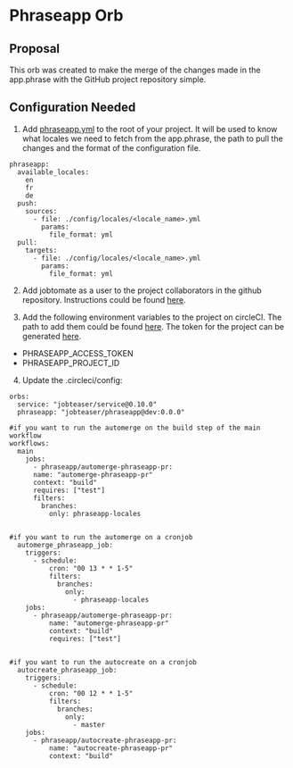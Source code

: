 # Phraseapp Orb

## Proposal
This orb was created to make the merge of the changes made in the app.phrase with the GitHub project repository simple.

## Configuration Needed
1) Add [phraseapp.yml](.phraseapp.sample.yml) to the root of your project.
It will be used to know what locales we need to fetch from the app.phrase, the path to pull the changes and the format of the configuration file.
```
phraseapp:
  available_locales:
    en
    fr
    de
  push:
    sources:
      - file: ./config/locales/<locale_name>.yml
        params:
          file_format: yml
  pull:
    targets:
      - file: ./config/locales/<locale_name>.yml
        params:
          file_format: yml
```


2) Add jobtomate as a user to the project collaborators in the github repository. Instructions could be found [here](https://github.com/jobteaser/<repository>/settings/access).  


3) Add the following environment variables to the project on circleCI. The path to add them could be found [here](https://app.circleci.com/settings/project/github/jobteaser/<repository>/environment-variables). The token for the project can be generated [here](https://app.phrase.com/settings/oauth_access_tokens). 
- PHRASEAPP_ACCESS_TOKEN 
- PHRASEAPP_PROJECT_ID


4) Update the .circleci/config: 

```
orbs:
  service: "jobteaser/service@0.10.0"
  phraseapp: "jobteaser/phraseapp@dev:0.0.0"

#if you want to run the automerge on the build step of the main workflow
workflows:
  main 
    jobs:
      - phraseapp/automerge-phraseapp-pr:
      name: "automerge-phraseapp-pr"
      context: "build"
      requires: ["test"]
      filters:
        branches:
          only: phraseapp-locales
          
          
#if you want to run the automerge on a cronjob
  automerge_phraseapp_job:
    triggers:
      - schedule:
          cron: "00 13 * * 1-5"
          filters:
            branches:
              only:
                - phraseapp-locales
    jobs:
      - phraseapp/automerge-phraseapp-pr:
          name: "automerge-phraseapp-pr"
          context: "build"
          requires: ["test"]
          
          
#if you want to run the autocreate on a cronjob          
  autocreate_phraseapp_job:
    triggers:
      - schedule:
          cron: "00 12 * * 1-5"
          filters:
            branches:
              only:
                - master
    jobs:
      - phraseapp/autocreate-phraseapp-pr:
          name: "autocreate-phraseapp-pr"
          context: "build"
          
  
```
